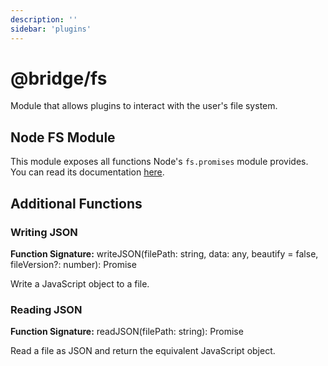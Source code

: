 ```yaml
---
description: ''
sidebar: 'plugins'
---
```


# @bridge/fs

Module that allows plugins to interact with the user's file system.

## Node FS Module

This module exposes all functions Node's `fs.promises` module provides. You can read its documentation [here](https://nodejs.org/dist/latest-v10.x/docs/api/fs.html#fs_fs_promises_api).

## Additional Functions

### Writing JSON

**Function Signature:** writeJSON(filePath: string, data: any, beautify = false, fileVersion?: number): Promise<void>

Write a JavaScript object to a file.

### Reading JSON

**Function Signature:** readJSON(filePath: string): Promise<any>

Read a file as JSON and return the equivalent JavaScript object.
